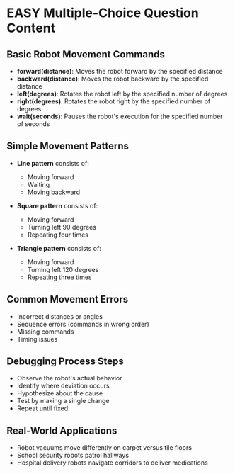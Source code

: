 # EASY Multiple-Choice Question Content

## Basic Robot Movement Commands
- **forward(distance)**: Moves the robot forward by the specified distance
- **backward(distance)**: Moves the robot backward by the specified distance  
- **left(degrees)**: Rotates the robot left by the specified number of degrees
- **right(degrees)**: Rotates the robot right by the specified number of degrees
- **wait(seconds)**: Pauses the robot's execution for the specified number of seconds

## Simple Movement Patterns
- **Line pattern** consists of:
  - Moving forward
  - Waiting
  - Moving backward

- **Square pattern** consists of:
  - Moving forward
  - Turning left 90 degrees
  - Repeating four times

- **Triangle pattern** consists of:
  - Moving forward
  - Turning left 120 degrees
  - Repeating three times

## Common Movement Errors
- Incorrect distances or angles
- Sequence errors (commands in wrong order)
- Missing commands
- Timing issues

## Debugging Process Steps
- Observe the robot's actual behavior
- Identify where deviation occurs
- Hypothesize about the cause
- Test by making a single change
- Repeat until fixed

## Real-World Applications
- Robot vacuums move differently on carpet versus tile floors
- School security robots patrol hallways
- Hospital delivery robots navigate corridors to deliver medications